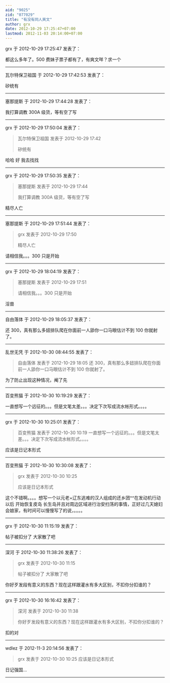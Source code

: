```yaml
---
aid: "9025"
zid: "077029"
title: "有没有同人爽文"
author: grx
date: 2012-10-29 17:25:47+07:00
lastmod: 2012-11-03 20:14:00+07:00
---
```


grx 于 2012-10-29 17:25:47 发表了：

都这么多年了。500 费妹子票子都有了，有爽文咩？求一个

---

瓦尔特保卫祖国 于 2012-10-29 17:42:53 发表了：

矽统有

---

塞那提斯 于 2012-10-29 17:44:28 发表了：

我打算调教 300A 级货，等有空了写

---

grx 于 2012-10-29 17:50:04 发表了：

> 瓦尔特保卫祖国 发表于 2012-10-29 17:42
>
> 矽统有

哈哈 好 我去找找

---

grx 于 2012-10-29 17:50:35 发表了：

> 塞那提斯 发表于 2012-10-29 17:44
>
> 我打算调教 300A 级货，等有空了写

精尽人亡

---

塞那提斯 于 2012-10-29 17:51:44 发表了：

> grx 发表于 2012-10-29 17:50
>
> 精尽人亡

请相信我。。。300 只是开始

---

grx 于 2012-10-29 18:04:19 发表了：

> 塞那提斯 发表于 2012-10-29 17:51
>
> 请相信我。。。300 只是开始

淫兽

---

自由落体 于 2012-10-29 18:05:37 发表了：

还 300，真有那么多妞排队爬在你面前一人舔你一口马眼估计不到 100 你就射了。

---

乱世无凭 于 2012-10-30 08:44:55 发表了：

> 自由落体 发表于 2012-10-29 18:05 还 300，真有那么多妞排队爬在你面前一人舔你一口马眼估计不到 100 你就射了。

为了防止出现这种情况，阉了先

---

百变熊猫 于 2012-10-30 10:19:29 发表了：

一直想写一个远征的。。。但是文笔太差。。。决定下次写成流水帐形式。。。。

---

grx 于 2012-10-30 10:25:01 发表了：

> 百变熊猫 发表于 2012-10-30 10:19 一直想写一个远征的。。。但是文笔太差。。。决定下次写成流水帐形式。。。。

应该是日记本形式

---

百变熊猫 于 2012-10-30 10:30:08 发表了：

> grx 发表于 2012-10-30 10:25
>
> 应该是日记本形式

这个不错啊。。。。想写一个以元老+辽东逃难的汉人组成的还乡团^^在发动机行动以后 开始恢复皮岛 长生岛并且对周边区域进行治安扫荡的事情，正好过几天媳妇会娘家，有时间可以慢慢写了的说，。。。。

---

grx 于 2012-10-30 11:15:19 发表了：

帖子被扣分了 大家散了吧

---

深河 于 2012-10-30 11:38:26 发表了：

> grx 发表于 2012-10-30 11:15
>
> 帖子被扣分了 大家散了吧

你好歹发段有意义的东西？现在这样跟灌水有多大区别，不扣你分扣谁的？

---

grx 于 2012-10-30 16:16:42 发表了：

> 深河 发表于 2012-10-30 11:38
>
> 你好歹发段有意义的东西？现在这样跟灌水有多大区别，不扣你分扣谁的？

扣的对

---

wdlez 于 2012-11-3 20:14:56 发表了：

> grx 发表于 2012-10-30 10:25 应该是日记本形式

日记强国…

---
